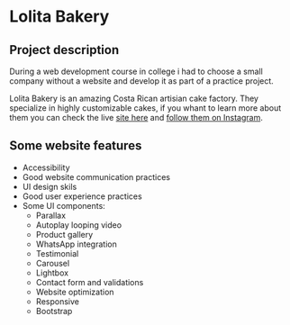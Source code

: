 # Lolita Bakery

## Project description

 During a web development course in college i had to choose a small company without a website and develop it  as part of a practice project.

 Lolita Bakery is an amazing Costa Rican artisian cake factory. They specialize in highly customizable cakes, if you whant to learn more about them you can check the live [site here]() and [follow them on Instagram](https://www.instagram.com/lolitabakerycr/).

 ## Some website features

 - Accessibility
 - Good website communication practices
 - UI design skils
 - Good user experience practices
 - Some UI components:
    - Parallax
    - Autoplay looping video
    - Product gallery
    - WhatsApp integration 
    - Testimonial
    - Carousel
    - Lightbox 
    - Contact form and validations 
    - Website optimization
    - Responsive
    - Bootstrap